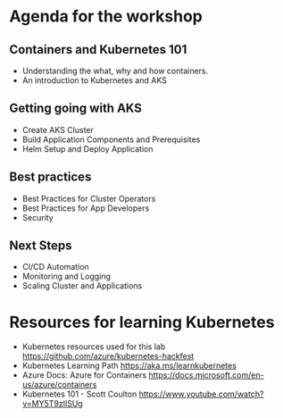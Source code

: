 
# Agenda for the workshop

## Containers and Kubernetes 101
- Understanding the what, why and how containers. 
- An introduction to Kubernetes and AKS

## Getting going with AKS
- Create AKS Cluster
- Build Application Components and Prerequisites
- Helm Setup and Deploy Application

## Best practices 
- Best Practices for Cluster Operators
- Best Practices for App Developers
- Security

## Next Steps
- CI/CD Automation
- Monitoring and Logging
- Scaling Cluster and Applications

# Resources for learning Kubernetes

- Kubernetes resources used for this lab https://github.com/azure/kubernetes-hackfest
- Kubernetes Learning Path https://aka.ms/learnkubernetes
- Azure Docs: Azure for Containers https://docs.microsoft.com/en-us/azure/containers
- Kubernetes 101 - Scott Coulton https://www.youtube.com/watch?v=MY5T9zIlSUg

